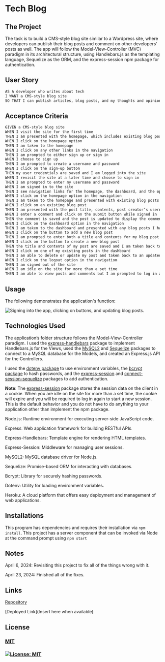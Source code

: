 # Tech Blog 

## The Project

The task is to build a CMS-style blog site similar to a Wordpress site, where developers can publish their blog posts and comment on other developers’ posts as well. The app will follow the Model-View-Controller (MVC) paradigm in its architectural structure, using Handlebars.js as the templating language, Sequelize as the ORM, and the express-session npm package for authentication.

## User Story

```md
AS A developer who writes about tech
I WANT a CMS-style blog site
SO THAT I can publish articles, blog posts, and my thoughts and opinions
```

## Acceptance Criteria

```md
GIVEN a CMS-style blog site
WHEN I visit the site for the first time
THEN I am presented with the homepage, which includes existing blog posts if any have been posted; navigation links for the homepage and the dashboard; and the option to log in
WHEN I click on the homepage option
THEN I am taken to the homepage
WHEN I click on any other links in the navigation
THEN I am prompted to either sign up or sign in
WHEN I choose to sign up
THEN I am prompted to create a username and password
WHEN I click on the sign-up button
THEN my user credentials are saved and I am logged into the site
WHEN I revisit the site at a later time and choose to sign in
THEN I am prompted to enter my username and password
WHEN I am signed in to the site
THEN I see navigation links for the homepage, the dashboard, and the option to log out
WHEN I click on the homepage option in the navigation
THEN I am taken to the homepage and presented with existing blog posts that include the post title and the date created
WHEN I click on an existing blog post
THEN I am presented with the post title, contents, post creator’s username, and date created for that post and have the option to leave a comment
WHEN I enter a comment and click on the submit button while signed in
THEN the comment is saved and the post is updated to display the comment, the comment creator’s username, and the date created
WHEN I click on the dashboard option in the navigation
THEN I am taken to the dashboard and presented with any blog posts I have already created and the option to add a new blog post
WHEN I click on the button to add a new blog post
THEN I am prompted to enter both a title and contents for my blog post
WHEN I click on the button to create a new blog post
THEN the title and contents of my post are saved and I am taken back to an updated dashboard with my new blog post
WHEN I click on one of my existing posts in the dashboard
THEN I am able to delete or update my post and taken back to an updated dashboard
WHEN I click on the logout option in the navigation
THEN I am signed out of the site
WHEN I am idle on the site for more than a set time
THEN I am able to view posts and comments but I am prompted to log in again before I can add, update, or delete posts
```

## Usage

The following demonstrates the application's function:

![Signing into the app, clicking on buttons, and updating blog posts.]() 

## Technologies Used

The application’s folder structure follows the Model-View-Controller paradigm. I used the [express-handlebars](https://www.npmjs.com/package/express-handlebars) package to implement Handlebars.js for the Views, used the [MySQL2](https://www.npmjs.com/package/mysql2) and [Sequelize](https://www.npmjs.com/package/sequelize) packages to connect to a MySQL database for the Models, and created an Express.js API for the Controllers.

I used the [dotenv package](https://www.npmjs.com/package/dotenv) to use environment variables, the [bcrypt package](https://www.npmjs.com/package/bcrypt) to hash passwords, and the [express-session](https://www.npmjs.com/package/express-session) and [connect-session-sequelize](https://www.npmjs.com/package/connect-session-sequelize) packages to add authentication.

**Note**: The [express-session](https://www.npmjs.com/package/express-session) package stores the session data on the client in a cookie. When you are idle on the site for more than a set time, the cookie will expire and you will be required to log in again to start a new session. This is the default behavior and you do not have to do anything to your application other than implement the npm package.

Node.js: Runtime environment for executing server-side JavaScript code.

Express: Web application framework for building RESTful APIs.

Express-Handlebars: Template engine for rendering HTML templates.

Express-Session: Middleware for managing user sessions.

MySQL2: MySQL database driver for Node.js.

Sequelize: Promise-based ORM for interacting with databases.

Bcrypt: Library for securely hashing passwords.

Dotenv: Utility for loading environment variables.

Heroku: A cloud platform that offers easy deployment and management of web applications. 

## Installations

This program has dependencies and requires their installation via ```npm install```. This project has a server component that can be invoked via Node at the command prompt using ```npm start```

## Notes

April 6, 2024: Revisiting this project to fix all of the things wrong with it. 

April 23, 2024: Finished all of the fixes.

## Links

[Repository](https://github.com/Gera1313/tech-blog)

[Deployed Link](Insert here when available)

## License
  ### [MIT](https://choosealicense.com/licenses/mit/)
  ### [![License: MIT](https://img.shields.io/badge/License-MIT-yellow.svg)](https://opensource.org/licenses/MIT)